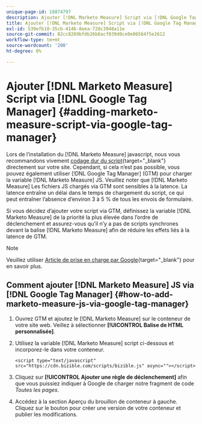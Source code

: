 ```yaml
---
unique-page-id: 18874797
description: Ajouter [!DNL Marketo Measure] Script via [!DNL Google Tag Manager] - [!DNL Marketo Measure] - Documentation du produit
title: Ajouter [!DNL Marketo Measure] Script via [!DNL Google Tag Manager]
exl-id: 539efb10-35cb-4146-8eea-728c3948a11e
source-git-commit: 82cc8269bfdb26b6acf039d0ce0e06564f5e2612
workflow-type: tm+mt
source-wordcount: '200'
ht-degree: 0%

---
```


# Ajouter [!DNL Marketo Measure] Script via [!DNL Google Tag Manager] {#adding-marketo-measure-script-via-google-tag-manager}

Lors de l’installation du [!DNL Marketo Measure] javascript, nous vous recommandons vivement [codage dur du script](/help/marketo-measure-tracking/setting-up-tracking/adding-marketo-measure-script.md){target="_blank"} directement sur votre site. Cependant, si cela n’est pas possible, vous pouvez également utiliser [!DNL Google Tag Manager] (GTM) pour charger la variable [!DNL Marketo Measure] JS. Veuillez noter que [!DNL Marketo Measure] Les fichiers JS chargés via GTM sont sensibles à la latence. La latence entraîne un délai dans le temps de chargement du script, ce qui peut entraîner l’absence d’environ 3 à 5 % de tous les envois de formulaire.

Si vous décidez d’ajouter votre script via GTM, définissez la variable [!DNL Marketo Measure] de la priorité la plus élevée dans l’ordre de déclenchement et assurez-vous qu’il n’y a pas de scripts synchrones devant la balise [!DNL Marketo Measure] afin de réduire les effets liés à la latence de GTM.

>[!NOTE]
>
>Veuillez utiliser [Article de prise en charge par Google](https://support.google.com/tagmanager/answer/2772421?hl=en){target="_blank"} pour en savoir plus.

## Comment ajouter [!DNL Marketo Measure] JS via [!DNL Google Tag Manager] {#how-to-add-marketo-measure-js-via-google-tag-manager}

1. Ouvrez GTM et ajoutez le [!DNL Marketo Measure] sur le conteneur de votre site web. Veillez à sélectionner **[!UICONTROL Balise de HTML personnalisée]**.

1. Utilisez la variable [!DNL Marketo Measure] script ci-dessous et incorporez-le dans votre conteneur.

   `<script type="text/javascript" src="https://cdn.bizible.com/scripts/bizible.js" async=""></script>`

1. Cliquez sur **[!UICONTROL Ajouter une règle de déclenchement]** afin que vous puissiez indiquer à Google de charger notre fragment de code *Toutes les pages*.

1. Accédez à la section Aperçu du brouillon de conteneur à gauche. Cliquez sur le bouton pour créer une version de votre conteneur et publier les modifications.

